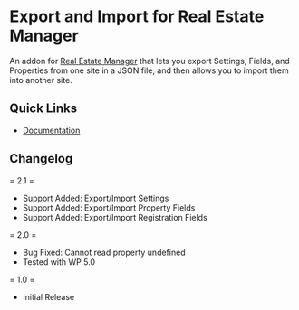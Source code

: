 # Export and Import for Real Estate Manager
<p>An addon for <a href="https://webcodingplace.com/real-estate-manager-wordpress-plugin/">Real Estate Manager</a> that lets you export Settings, Fields, and Properties from one site in a JSON file, and then allows you to import them into another site.
</p>

<h2 id="item-description__quick-links">Quick Links</h2>
<ul>
	<li><a href="https://kb.webcodingplace.com/real-estate-manager/export-and-import/">Documentation</a></li>
</ul>
<h2 id="item-description__changelog">Changelog</h2>

= 2.1 =

* Support Added: Export/Import Settings
* Support Added: Export/Import Property Fields
* Support Added: Export/Import Registration Fields

= 2.0 =

* Bug Fixed: Cannot read property undefined
* Tested with WP 5.0

= 1.0 =

* Initial Release